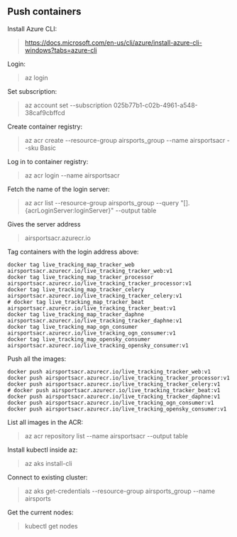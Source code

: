 ## Push containers ##
Install Azure CLI:
> https://docs.microsoft.com/en-us/cli/azure/install-azure-cli-windows?tabs=azure-cli

Login: 
> az login

Set subscription:
> az account set --subscription 025b77b1-c02b-4961-a548-38caf9cbffcd

Create container registry: 
> az acr create --resource-group airsports_group --name airsportsacr --sku Basic

Log in to container registry: 
> az acr login --name airsportsacr

Fetch the name of the login server: 
> az acr list --resource-group airsports_group --query "[].{acrLoginServer:loginServer}" --output table

Gives the server address
> airsportsacr.azurecr.io

Tag containers with the login address above:
```
docker tag live_tracking_map_tracker_web airsportsacr.azurecr.io/live_tracking_tracker_web:v1
docker tag live_tracking_map_tracker_processor airsportsacr.azurecr.io/live_tracking_tracker_processor:v1
docker tag live_tracking_map_tracker_celery airsportsacr.azurecr.io/live_tracking_tracker_celery:v1
# docker tag live_tracking_map_tracker_beat airsportsacr.azurecr.io/live_tracking_tracker_beat:v1
docker tag live_tracking_map_tracker_daphne airsportsacr.azurecr.io/live_tracking_tracker_daphne:v1
docker tag live_tracking_map_ogn_consumer airsportsacr.azurecr.io/live_tracking_ogn_consumer:v1
docker tag live_tracking_map_opensky_consumer airsportsacr.azurecr.io/live_tracking_opensky_consumer:v1
```
Push all the images:
```
docker push airsportsacr.azurecr.io/live_tracking_tracker_web:v1 
docker push airsportsacr.azurecr.io/live_tracking_tracker_processor:v1
docker push airsportsacr.azurecr.io/live_tracking_tracker_celery:v1
# docker push airsportsacr.azurecr.io/live_tracking_tracker_beat:v1
docker push airsportsacr.azurecr.io/live_tracking_tracker_daphne:v1
docker push airsportsacr.azurecr.io/live_tracking_ogn_consumer:v1
docker push airsportsacr.azurecr.io/live_tracking_opensky_consumer:v1
```
List all images in the ACR:
> az acr repository list --name airsportsacr --output table

Install kubectl inside az:
> az aks install-cli

Connect to existing cluster:
> az aks get-credentials --resource-group airsports_group --name airsports

Get the current nodes:
> kubectl get nodes